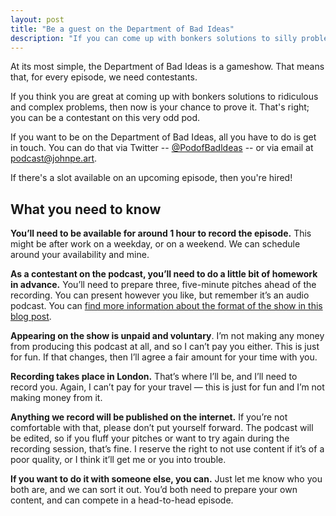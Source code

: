 ```yaml
---
layout: post
title: "Be a guest on the Department of Bad Ideas"
description: "If you can come up with bonkers solutions to silly problems, then you can be a guest on the Department of Bad Ideas."
---
```


At its most simple, the Department of Bad Ideas is a gameshow. That means that, for every episode, we need contestants. 

If you think you are great at coming up with bonkers solutions to ridiculous and complex problems, then now is your chance to prove it. That's right; you can be a contestant on this very odd pod. 

If you want to be on the Department of Bad Ideas, all you have to do is get in touch. You can do that via Twitter -- [@PodofBadldeas](https:/www.twitter.com/podofbadideas) -- or via email at [podcast&#64;johnpe.art](mailto:podcast&#64;johnpe.art). 

If there's a slot available on an upcoming episode, then you're hired! 

## What you need to know

**You’ll need to be available for around 1 hour to record the episode.** This might be after work on a weekday, or on a weekend. We can schedule around your availability and mine.

**As a contestant on the podcast, you’ll need to do a little bit of homework in advance.** You’ll need to prepare three, five-minute pitches ahead of the recording. You can present however you like, but remember it’s an audio podcast. You can [find more information about the format of the show in this blog post](/2019/01/30/introducing-department-of-bad-ideas/).

**Appearing on the show is unpaid and voluntary**. I’m not making any money from producing this podcast at all, and so I can’t pay you either. This is just for fun. If that changes, then I’ll agree a fair amount for your time with you.

**Recording takes place in London.** That’s where I’ll be, and I’ll need to record you. Again, I can’t pay for your travel — this is just for fun and I’m not making money from it.

**Anything we record will be published on the internet.** If you’re not comfortable with that, please don’t put yourself forward. The podcast will be edited, so if you fluff your pitches or want to try again during the recording session, that’s fine. I reserve the right to not use content if it’s of a poor quality, or I think it’ll get me or you into trouble.

**If you want to do it with someone else, you can.** Just let me know who you both are, and we can sort it out. You’d both need to prepare your own content, and can compete in a head-to-head episode.